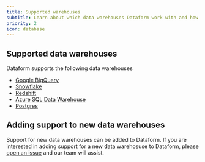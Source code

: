 ```yaml
---
title: Supported warehouses
subtitle: Learn about which data warehouses Dataform work with and how to configure them.
priority: 2
icon: database
---
```


## Supported data warehouses

Dataform supports the following data warehouses

- [Google BigQuery ](warehouses/bigquery)
- [Snowflake ](warehouses/snowflake)
- [Redshift ](warehouses/redshift)
- [Azure SQL Data Warehouse](warehouses/sqldatawarehouse)
- [Postgres ](warehouses/postgres)

## Adding support to new data warehouses

Support for new data warehouses can be added to Dataform. If you are interested in adding support for a new data warehosuse to Dataform, please [open an issue](https://github.com/dataform-co/dataform/issues/new) and our team will assist.

